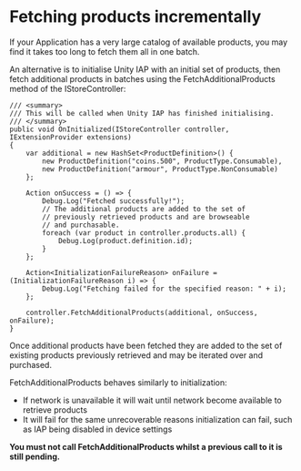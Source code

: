 # Fetching products incrementally

If your Application has a very large catalog of available products, you may find it takes too long to fetch them all in one batch.

An alternative is to initialise Unity IAP with an initial set of products, then fetch additional products in batches using the FetchAdditionalProducts method of the IStoreController:

````
/// <summary>
/// This will be called when Unity IAP has finished initialising.
/// </summary>
public void OnInitialized(IStoreController controller, IExtensionProvider extensions)
{
	var additional = new HashSet<ProductDefinition>() {
		new ProductDefinition("coins.500", ProductType.Consumable),
		new ProductDefinition("armour", ProductType.NonConsumable) 
	};

	Action onSuccess = () => {
		Debug.Log("Fetched successfully!");
		// The additional products are added to the set of
		// previously retrieved products and are browseable
		// and purchasable.
		foreach (var product in controller.products.all) {
			Debug.Log(product.definition.id);
		}
	};

	Action<InitializationFailureReason> onFailure = (InitializationFailureReason i) => {
		Debug.Log("Fetching failed for the specified reason: " + i);
	};

	controller.FetchAdditionalProducts(additional, onSuccess, onFailure);
}
````

Once additional products have been fetched they are added to the set of existing products previously retrieved and may be iterated over and purchased.

FetchAdditionalProducts behaves similarly to initialization:

* If network is unavailable it will wait until network become available to retrieve products
* It will fail for the same unrecoverable reasons initialization can fail, such as IAP being disabled in device settings

**You must not call FetchAdditionalProducts whilst a previous call to it is still pending.**